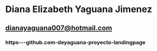 # Diana Elizabeth Yaguana Jimenez
## dianayaguana007@hotmail.com

### https---github.com-deyaguana-proyecto-landingpage
